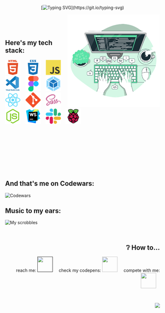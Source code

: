 <div align="center">

[![Typing SVG](https://readme-typing-svg.herokuapp.com?font=Fira+Code&size=34&duration=2500&pause=650&color=D4F7E5&width=610&height=70&lines=Oh+hi+there!+;My+name's+Yulia.;I'm+an+aspiring+Web+Developer!+;Have+a+nice+day!)](https://git.io/typing-svg)

</div>

<div align="center">
<img align="right" width="60%" height="60%" src="./profilepic.png" alt="Computer pic"/>
</div>
<br><br><br>
<div align="left">

## Here's my tech stack:

<img src="https://github.com/devicons/devicon/blob/master/icons/html5/html5-plain-wordmark.svg" width="50" height="50">&nbsp;&nbsp;&nbsp;
<img src="https://github.com/devicons/devicon/blob/master/icons/css3/css3-plain-wordmark.svg" width="50" height="50">&nbsp;&nbsp;&nbsp;
<img src="https://github.com/devicons/devicon/blob/master/icons/javascript/javascript-original.svg" width="50" height="50">&nbsp;&nbsp;&nbsp;
<img src="https://github.com/devicons/devicon/blob/master/icons/vscode/vscode-original-wordmark.svg" width="50" height="50">&nbsp;&nbsp;&nbsp;
<img src="https://github.com/devicons/devicon/blob/master/icons/figma/figma-original.svg" width="50" height="50">&nbsp;&nbsp;&nbsp;
<img src="https://github.com/devicons/devicon/blob/master/icons/webpack/webpack-original.svg" width="50" height="50">&nbsp;&nbsp;&nbsp;
<img src="https://github.com/devicons/devicon/blob/master/icons/react/react-original.svg" width="50" height="50">&nbsp;&nbsp;&nbsp;
<img src="https://github.com/devicons/devicon/blob/master/icons/git/git-original.svg" width="50" height="50">&nbsp;&nbsp;&nbsp;
<img src="https://github.com/devicons/devicon/blob/master/icons/sass/sass-original.svg" width="50" height="50">&nbsp;&nbsp;&nbsp;
<img src="https://github.com/devicons/devicon/blob/master/icons/nodejs/nodejs-original.svg" width="50" height="50">&nbsp;&nbsp;&nbsp;
<img src="https://github.com/devicons/devicon/blob/master/icons/webstorm/webstorm-original.svg" width="50" height="50">&nbsp;&nbsp;&nbsp;
<img src="https://github.com/devicons/devicon/blob/master/icons/slack/slack-original.svg" width="50" height="50">&nbsp;&nbsp;&nbsp;
<img src="https://github.com/devicons/devicon/blob/master/icons/raspberrypi/raspberrypi-original.svg" width="50" height="50">&nbsp;&nbsp;&nbsp;
</div>

<br><br><br><br><br><br><br><br>
<div align="left">

## And that's me on Codewars:

![Codewars](https://github.r2v.ch/codewars?user=julbrn&stroke=%23e9edc9)

</div>

## Music to my ears:
![My scrobbles](https://lastfm-recently-played.vercel.app/api?user=julbrn&width=500)

<br>
<div align="right">

## :grey_question: How to...
reach me:
<a href="" target="blank"><img src="https://cdn-icons-png.flaticon.com/512/2111/2111646.png" width="50" height="50"></a>&nbsp;&nbsp;&nbsp;&nbsp;
check my codepens:
<a href="https://codepen.io/julbrn" target="blank"><img src="https://cdn-icons-png.flaticon.com/512/7083/7083971.png" width="50" height="50"></a>&nbsp;&nbsp;&nbsp;&nbsp;
compete with me:
<a href="https://www.codewars.com/users/julbrn"><img src="https://cdn4.iconfinder.com/data/icons/logos-brands-5/24/codewars-512.png" width="50" height="50"></a>&nbsp;&nbsp;&nbsp;
</div>
<br>
<div align="right">

![](https://komarev.com/ghpvc/?username=julbrn&color=grey&style=flat)

</div>

